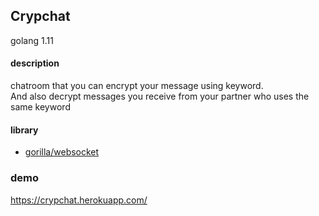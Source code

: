 ## Crypchat

golang 1.11

#### description
chatroom that you can encrypt your message using keyword.  
And also decrypt messages you receive from your partner who uses the same keyword 


#### library

- <a href="https://github.com/gorilla/websocket">gorilla/websocket</a>

### demo
https://crypchat.herokuapp.com/

